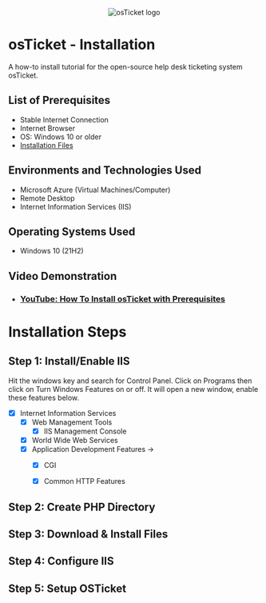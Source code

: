 <p align="center">
<img src="https://i.imgur.com/Clzj7Xs.png" alt="osTicket logo"/>
</p>

<h1>osTicket - Installation</h1>
A how-to install tutorial for the open-source help desk ticketing system osTicket.<br />

<h2>List of Prerequisites</h2>

- Stable Internet Connection
- Internet Browser
- OS: Windows 10 or older
- <a href="https://drive.google.com/drive/u/2/folders/1APMfNyfNzcxZC6EzdaNfdZsUwxWYChf6">Installation Files</a></h3>


<h2>Environments and Technologies Used</h2>

- Microsoft Azure (Virtual Machines/Computer)
- Remote Desktop
- Internet Information Services (IIS)

<h2>Operating Systems Used </h2>

- Windows 10</b> (21H2)
  
<h2>Video Demonstration</h2>

- ### [YouTube: How To Install osTicket with Prerequisites](https://www.youtube.com)
  
<h1>Installation Steps</h1>

<h2>Step 1: Install/Enable IIS</h2>

Hit the windows key and search for Control Panel. Click on Programs then click on Turn Windows Features on or off.
It will open a new window, enable these features below.

- [X] Internet Information Services
  - [X] Web Management Tools
     - [X] IIS Management Console
  - [X]  World Wide Web Services
    - [X]  Application Development Features ->
       - [X] CGI
       - [X] Common HTTP Features


<h2>Step 2: Create PHP Directory</h2>



<h2>Step 3: Download & Install Files</h2>



<h2>Step 4: Configure IIS</h2>



<h2>Step 5: Setup OSTicket</h2>

